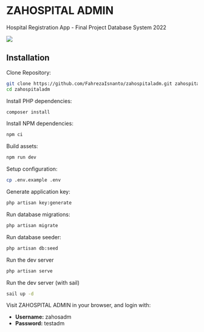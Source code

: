 # ZAHOSPITAL ADMIN

Hospital Registration App - Final Project Database System 2022

![](https://user-images.githubusercontent.com/85225804/205470436-2541935e-e9bc-4af0-b886-bd921d568917.png)

## Installation

Clone Repository:

```sh
git clone https://github.com/FahrezaIsnanto/zahospitaladm.git zahospitaladm
cd zahospitaladm
```

Install PHP dependencies:

```sh
composer install
```

Install NPM dependencies:

```sh
npm ci
```

Build assets:

```sh
npm run dev
```

Setup configuration:

```sh
cp .env.example .env
```

Generate application key:

```sh
php artisan key:generate
```

Run database migrations:

```sh
php artisan migrate
```

Run database seeder:

```sh
php artisan db:seed
```

Run the dev server

```sh
php artisan serve
```

Run the dev server (with sail)

```sh
sail up -d
```

Visit ZAHOSPITAL ADMIN in your browser, and login with:

- **Username:** zahosadm
- **Password:** testadm

